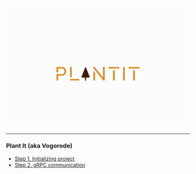 ![./image.webp](./resources/logo.png)

---

### Plant It (aka Vogorode)

- [Step 1. Initializing project](./docs/hw1.md)
- [Step 2. gRPC communication](./docs/hw2.md)